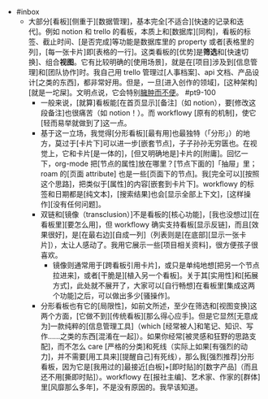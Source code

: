 - #inbox
    - 大部分[看板][侧重于][数据管理]，基本完全[不适合][快速的记录和迭代]。例如 notion 和 trello 的看板，本质上和[数据库][同构]，看板的标签、截止时间、[是否完成]等功能是数据库里的 property 或者[表格里的列]，[每一张卡片]即[表格的一行]。这类看板的[优势]是**筛选**和[快速切换]、组合**视图**。它有比较明确的[使用场景]，就是在[项目]涉及到[信息管理]和[团队协作]时。我自己用 trello 管理过[人事档案]、api 文档、产品设计[之类的东西]，都非常好用。但是，一旦[进入创作的领域]，[这种架构][就是一坨屎]。文明点说，它会特别[臃肿而不便](https://www.yuque.com/idelem/tools/yy908e)。 #pt9-100
        - 一般来说，[就算]看板能[在首页显示][备注]（如 notion），要[修改这段备注]也很痛苦（如 notion！）。而 workflowy [原有的机制]，使它[轻而易举就做到了]这一点。
        - 基于这一立场，我觉得[分形看板][最有用]也最独特（「分形」）的地方，莫过于[卡片下]可以进一步[嵌套节点]，子子孙孙无穷匮也。在视觉上，它和卡片[是一体的]，[但又明确地是]卡片的[附庸]。回忆一下，org-mode 把[节点的属性]放在哪里？[节点下面的]「抽屉」里；roam 的[页面 attribute] 也是一些[页面下的节点]。我[完全可以][按照这个思路]，把类似于[属性]的内容[嵌套到卡片下]。workflowy 的标签和日期都是[纯文本]，[搜索结果]也会[显示全部上下文]，[这样操作][没有任何问题]。
        - 双链和[镜像（transclusion）]不是看板的[核心功能]，[我也没想过][在看板里][要怎么用]，但 workflowy 确实支持看板[显示反链]，而且[效果很好]，是[在最右边][自成一列]（列表则是[在底部][显示一张卡片]），太让人感动了。我用它展示一些[项目相关资料]，很方便孩子很喜欢。
            - 镜像则通常用于[跨看板引用卡片]，或只是单纯地想[把另一个节点拉进来]，或者[干脆是][植入另一个看板]。关于其[实用性]和[拓展方式]，此处就不展开了，大家可以[自行畅想]在看板里[集成这两个功能]之后，可以做出多少[骚操作]。
        - 分形看板也有它的[局限性]，如前文所述，至少在筛选和[视图变换]这两个方面，[它做不到][传统看板][那么得心应手]。但是它显然[无意成为]一款纯粹的[信息管理工具]（which [经常被人]和笔记、知识、写作……之类的东西[混淆在一起]）。如果你经常[被灵感和狂野的思路支配]，而不怎么 care [严格的分类]和死线（实际上如果[有强烈的动力]，并不需要[用工具来][提醒自己]有死线），那么我[强烈推荐]分形看板，因为它是[我用过的]最接近[白板]+[即时贴]的[数字产品]（而且还不用[撕即时贴]）。workflowy 在[报社主编]、艺术家、作家的[群体]里[风靡那么多年]，不是没有原因的。我早该知道。

